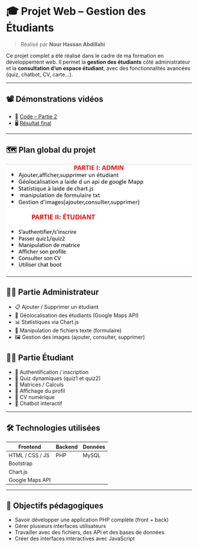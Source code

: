 # 🎓 Projet Web – Gestion des Étudiants
> Réalisé par **Nour Hassan Abdillahi**

Ce projet complet a été réalisé dans le cadre de ma formation en développement web. Il permet la **gestion des étudiants** côté administrateur et la **consultation d’un espace étudiant**, avec des fonctionnalités avancées (quiz, chatbot, CV, carte…).

---

## 📽️ Démonstrations vidéos

- 🔧 [Code – Partie 2](partie2-code.mp4)
- 🖥️ [Résultat final](partie-resultat.mp4)

---

## 🗺️ Plan global du projet

![Plan du projet](plan.png)

---

## 👨‍💼 Partie Administrateur

- 📋 Ajouter / Supprimer un étudiant
- 📍 Géolocalisation des étudiants (Google Maps API)
- 📊 Statistiques via Chart.js
- 📁 Manipulation de fichiers texte (formulaire)
- 🖼️ Gestion des images (ajouter, consulter, supprimer)

## 👨‍🎓 Partie Étudiant

- 🔐 Authentification / inscription
- 🧠 Quiz dynamiques (quiz1 et quiz2)
- 🧮 Matrices / Calculs
- 📄 Affichage du profil
- 📎 CV numérique
- 🤖 Chatbot interactif

---

## 🛠️ Technologies utilisées

| Frontend        | Backend | Données      |
|-----------------|---------|--------------|
| HTML / CSS / JS | PHP     | MySQL        |
| Bootstrap       |         |              |
| Chart.js        |         |              |
| Google Maps API |         |              |

---

## 🧠 Objectifs pédagogiques

- Savoir développer une application PHP complète (front + back)
- Gérer plusieurs interfaces utilisateurs
- Travailler avec des fichiers, des API et des bases de données
- Créer des interfaces interactives avec JavaScript

